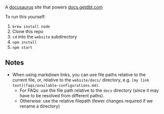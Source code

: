A [docusaurus](https://docusaurus.io/en/) site that powers [docs.getdbt.com](https://docs.getdbt.com/)

To run this yourself:
1. `brew install node`
2. Clone this repo
3. `cd` into the `website` subdirectory
4. `npm install`
5. `npm start`


## Notes
* When using markdown links, you can use file paths relative to the current file, or, relative to the `website/docs/` directory, e.g. `[my link text](faqs/available-configurations.md)`.
    * For FAQs: use the file path relative to the `docs` directory (since it may have to be resolved from different paths).
    * Otherwise: use the relative filepath (fewer changes required if we rename a directory)
